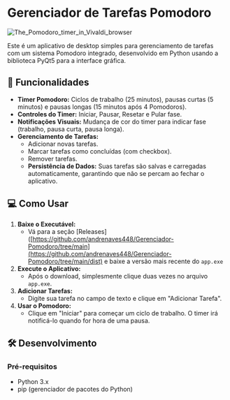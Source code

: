 # Gerenciador de Tarefas Pomodoro

![The_Pomodoro_timer_in_Vivaldi_browser](https://github.com/user-attachments/assets/ce2ef63d-a203-4222-89e0-1c40ad0ff47a)


Este é um aplicativo de desktop simples para gerenciamento de tarefas com um sistema Pomodoro integrado, desenvolvido em Python usando a biblioteca PyQt5 para a interface gráfica.

## 🚀 Funcionalidades

* **Timer Pomodoro:** Ciclos de trabalho (25 minutos), pausas curtas (5 minutos) e pausas longas (15 minutos após 4 Pomodoros).
* **Controles do Timer:** Iniciar, Pausar, Resetar e Pular fase.
* **Notificações Visuais:** Mudança de cor do timer para indicar fase (trabalho, pausa curta, pausa longa).
* **Gerenciamento de Tarefas:**
    * Adicionar novas tarefas.
    * Marcar tarefas como concluídas (com checkbox).
    * Remover tarefas.
    * **Persistência de Dados:** Suas tarefas são salvas e carregadas automaticamente, garantindo que não se percam ao fechar o aplicativo.

## 💻 Como Usar

1.  **Baixe o Executável:**
    * Vá para a seção [Releases]([https://github.com/andrenaves448/Gerenciador-Pomodoro/tree/main](https://github.com/andrenaves448/Gerenciador-Pomodoro/tree/main/dist)  e baixe a versão mais recente do `app.exe`
2.  **Execute o Aplicativo:**
    * Após o download, simplesmente clique duas vezes no arquivo `app.exe`.
3.  **Adicionar Tarefas:**
    * Digite sua tarefa no campo de texto e clique em "Adicionar Tarefa".
4.  **Usar o Pomodoro:**
    * Clique em "Iniciar" para começar um ciclo de trabalho. O timer irá notificá-lo quando for hora de uma pausa.

## 🛠️ Desenvolvimento

### Pré-requisitos

* Python 3.x
* pip (gerenciador de pacotes do Python)
